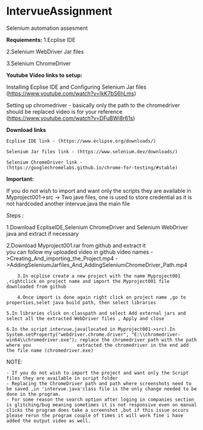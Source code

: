 # IntervueAssignment
Selenium automation assesment 

**Requiements:**
1.Ecplise IDE


2.Selenium WebDriver Jar files


3.Selenium ChromeDriver

**Youtube Video links to setup:**

Installing Ecplise IDE and Configuring Selenium Jar files
(https://www.youtube.com/watch?v=IkK7bS6hLms)

Setting up chromedriver  - basically only the path to the chromedriver should be replaced video is for your reference
(https://www.youtube.com/watch?v=DFuBWi8r61s)

**Download links**

	Ecplise IDE link - (https://www.eclipse.org/downloads/)

	Selenium Jar files link - (https://www.selenium.dev/downloads/)

	Selenium ChromeDriver link - (https://googlechromelabs.github.io/chrome-for-testing/#stable)


**Important:**

If you do not wish to import and want only the scripts they are available in Myproject001->src -> Two jave files, one is used to store credential as it is not hardcoded another intervue.java the main file




  Steps : 

  
  1.Download EcpliseIDE,Selenium ChromeDriver and Selenium WebDriver java and extract if necessary
  
  2.Download Myproject001.rar from github and extract it  
        you can follow my uploaded video in github video names
              ->Creating_And_importing_the_Project.mp4
              ->AddingSeleniumJarfiles_And_AddingSeleniumChromeDriver_Path.mp4
  
        3.In ecplise create a new project with the name Myproject001 ,rightclick on project name and import the Myproject001 file downloaded from github
	
        4.Once import is done again right click on project name ,go to properties,selet java build path, then select libraries
        
	5.In libraries click on classpath and select Add external jars and select all the extracted WebDriver files , Apply and close
        
	6.In the script intervue.java(located in Myproject001->src).In System.setProperty("webdriver.chrome.driver", "E:\\chromedriver-win64\\chromedriver.exe"); replace the chromedriver path with the path where you                 extracted the chromedriver in the end add the file name (chromedriver.exe)     
  
  


NOTE:

 	- If you do not wish to import the project and want only the Script files they are available in script folder
	- Replacing the ChromeDriver path and path where screenshots need to be saved ,in 'intervue.java'class file is the only change needed to be done in the program.
	- For some reason the search option after loging in companies section is glitching/bug meaning sometimes it is not responsive even on manual clicks the program does take a screenshot ,but if this issue occurs please rerun the program couple of times it will work fine i have added the output video as well.

